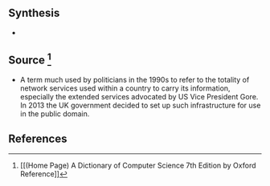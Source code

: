 ## Synthesis
- 
## Source [^1]
- A term much used by politicians in the 1990s to refer to the totality of network services used within a country to carry its information, especially the extended services advocated by US Vice President Gore. In 2013 the UK government decided to set up such infrastructure for use in the public domain.
## References

[^1]: [[(Home Page) A Dictionary of Computer Science 7th Edition by Oxford Reference]]